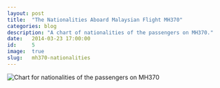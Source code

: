 ```yaml
---
layout: post
title:  "The Nationalities Aboard Malaysian Flight MH370"
categories: blog
description: "A chart of nationalities of the passengers on MH370."
date:   2014-03-23 17:00:00
id:     5
image:  true
slug:   mh370-nationalities
---
```

<div id="chart"></div>

<!--
    <link href="/assets/mh370-nationalities/fluoridation/assets/static/css/d3.css" rel="stylesheet" media="screen" />
-->
<script src="/js/d3.min.js?v=3.2.8"></script>
<script src="/assets/mh370-nationalities/fluoridation/assets/d3/d3.geo.projection.v0.min.js" charset="utf-8"></script>
<script src="/assets/mh370-nationalities/fluoridation/assets/d3/topojson.v1.min.js" type="text/javascript" charset="utf-8"></script>

<script src="/assets/mh370-nationalities/fluoridation/assets/d3/settings.js" type="text/javascript" charset="utf-8"></script>

<script type="text/javascript" charset="utf-8">
	// Local settings
	var color = d3.scale.linear()
	    .domain([0, 25, 50, 75, 100])
	    .range([
	        "#d7191c",
	        "#fdae61",
	        "#ffffbf",
	        "#abdda4",
	        "#2b83ba"
	    ]);

	var projection = d3.geo.kavrayskiy7()
	    // via https://github.com/d3/d3-geo-projection/
	    .translate([width/2, height/2])
	    .scale(95); // Revise so it isn't a magic number

	var path = d3.geo.path()
	    .projection(projection);

 // var svg = d3.select("#chart").append("svg")
    var svg = d3.select("body")
	    .append("svg")
	    .attr({
	        "width": width,
	        "height": height
	    });

	// Local helper functions
	// to be moved to chart.js
	var cleanPrefix = function(string) {
	    // Remove any "<", ">" or "~" prefixed to a number value
	    // e.g. d3Helpers.cleanPrefixes(data[i].total);
	    prefix = string.substring(0, 1);

	    if (prefix === "<" || prefix === ">" || prefix === "~") {
	        return string.substring(1);
	    } else {
	        return string;
	    }
	};

	// Load the data values
	d3.csv("/assets/mh370-nationalities/fluoridation/global-fluoridation.csv", function(data) {

	    // Geodata loaded into the csv scope
	    d3.json("/assets/mh370-nationalities/fluoridation/assets/data/ne_110m_admin_0_countries_lakes.geojson", function(json) {
	        var dataLength = data.length,
	            jsonLength = json.features.length;

	        // data (values) forloop
	        for (var i = 0; i < dataLength; i++) {
	            var dataCountry = data[i].country,
	                dataValue = cleanPrefix(data[i].total);

	            // json (geodata) forloop
	            for (var j = 0; j < jsonLength; j++) {
	                var jsonCountry = json.features[j].properties.name_long;
	                if (dataCountry == jsonCountry) {
	                    json.features[j].properties.value = dataValue;
	                    break;
	                }
	            }
	        }

	        svg.selectAll("path")
	            .data(json.features)
	            .enter()
	            .append("path")
	            .attr({
	                "d": path,
	                "class": "country",
	                "transform": "translate(" + 0 + "," + margin.top + ")"
	            })
	            .style("fill", function(d) {
	                var value = d.properties.value;
	                return value ? color(value) : "#000";
	            });
	    });
	});

</script>

<noscript>
    <img src="image.png" alt="Chart for nationalities of the passengers on MH370" />
</noscript>
